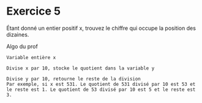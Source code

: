 # Exercice 5

Étant donné un entier positif x, trouvez le chiffre qui occupe la position des dizaines.

Algo du prof 
```
Variable entière x

Divise x par 10, stocke le quotient dans la variable y

Divise y par 10, retourne le reste de la division
Par exemple, si x est 531. Le quotient de 531 divisé par 10 est 53 et le reste est 1. Le quotient de 53 divisé par 10 est 5 et le reste est 3.
```